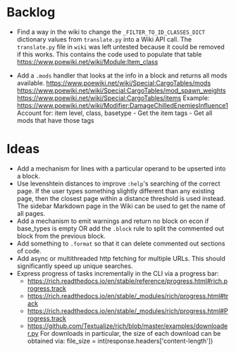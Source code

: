 # Backlog
* Find a way in the wiki to change the `_FILTER_TO_ID_CLASSES_DICT` dictionary values from `translate.py` into a Wiki API call.
    The `translate.py` file in `wiki` was left untested because it could be removed if this works.
    This contains the code used to populate that table
    https://www.poewiki.net/wiki/Module:Item_class

* Add a `.mods` handler that looks at the info in a block and returns all mods available.
    https://www.poewiki.net/wiki/Special:CargoTables/mods
    https://www.poewiki.net/wiki/Special:CargoTables/mod_spawn_weights
    https://www.poewiki.net/wiki/Special:CargoTables/items
    Example: https://www.poewiki.net/wiki/Modifier:DamageChilledEnemiesInfluence1
        Account for: item level, class, basetype
        - Get the item tags
        - Get all mods that have those tags

# Ideas
* Add a mechanism for lines with a particular operand to be upserted into a block.
* Use levenshtein distances to improve `:help`'s searching of the correct page.
    If the user types something slightly different than any existing page, then the closest page within a distance threshold is used instead.
    The sidebar Markdown page in the Wiki can be used to get the name of all pages.
* Add a mechanism to emit warnings and return no block on econ if base_types is empty OR add the `.block` rule to split the commented out block from the previous block.
* Add something to `.format` so that it can delete commented out sections of code.
* Add async or multithreaded http fetching for multiple URLs. This should significantly speed up unique searches.
* Express progress of tasks incrementally in the CLI via a progress bar:
    - https://rich.readthedocs.io/en/stable/reference/progress.html#rich.progress.track
    - https://rich.readthedocs.io/en/stable/_modules/rich/progress.html#track
    - https://rich.readthedocs.io/en/stable/_modules/rich/progress.html#Progress.track
    - https://github.com/Textualize/rich/blob/master/examples/downloader.py
    For downloads in particular, the size of each download can be obtained via:
        file_size = int(response.headers['content-length'])